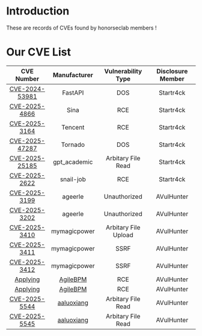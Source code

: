 # Introduction
These are records of CVEs found by honorseclab members ! 
# Our CVE List
|CVE Number |Manufacturer| Vulnerability Type | Disclosure Member |
|:-------:|:-------:|:-------:|:-------:|
| [CVE-2024-53981](https://github.com/honorseclab/vulns/blob/main/FastAPI/CVE-2024-53981%20FastAPI%20Dos%20Attack%20via%20FileUpload/details.md) | FastAPI  | DOS  | Startr4ck |
| [CVE-2025-4866](https://github.com/honorseclab/vulns/blob/main/Sina%20RillFlow/CVE-2025-4866%20%20RCE%20Aviator%20Express%20Execute/details.md) | Sina  | RCE  | Startr4ck |
| [CVE-2025-3164](https://github.com/honorseclab/vulns/blob/main/Tencent%20Supersonic/CVE-2025-3164%20RCE%20H2/details.md)  | Tencent  | RCE  | Startr4ck |
| [CVE-2025-47287](https://github.com/honorseclab/vulns/blob/main/Tornado/CVE-2025-47287%20Tornado%20Dos%20Attack%20via%20FileUpload/details.md)  | Tornado  | DOS  | Startr4ck |
| [CVE-2025-25185](https://github.com/honorseclab/vulns/blob/main/gpt_academic/CVE-2025-25185%20Arbitary%20File%20read/details.md)  | gpt_academic  | Arbitary File Read  | Startr4ck |
| [CVE-2025-2622](https://github.com/honorseclab/vulns/blob/main/snail-job/CVE-2025-2622%20RCE%20getRuntime%20NodeExpression%20unserial/details.md) | snail-job  | RCE  | Startr4ck |
| [CVE-2025-3199](https://github.com/honorseclab/vulns/blob/main/ageerle_ruoyi-ai/Unauthorized1.md)| ageerle  | Unauthorized  | AVulHunter |
| [CVE-2025-3202](https://github.com/honorseclab/vulns/blob/main/ageerle_ruoyi-ai/Unauthorized2.md)| ageerle  | Unauthorized  | AVulHunter |
|[CVE-2025-3410](https://github.com/honorseclab/vulns/blob/main/mymagicpower_AIAS/CVE-2025-3410_arbitrary-file-upload/details.md)| mymagicpower  | Arbitary File Upload  | AVulHunter |
| [CVE-2025-3411](https://github.com/honorseclab/vulns/blob/main/mymagicpower_AIAS/CVE-2025-3411_SSRF/details.md)| mymagicpower  | SSRF  | AVulHunter |
| [CVE-2025-3412](https://github.com/honorseclab/vulns/blob/main/mymagicpower_AIAS/CVE-2025-3412_SSRF/details.md)| mymagicpower  | SSRF  | AVulHunter |
| [Applying](https://github.com/honorseclab/vulns/blob/main/AgileBPM_agile-bpm-basic/RCE.md)| [AgileBPM](https://gitee.com/agile-bpm/agile-bpm-basic)   | RCE  | AVulHunter |
| [Applying](https://github.com/honorseclab/vulns/blob/main/AgileBPM_agile-bpm-basic/RCE2.md)| [AgileBPM](https://gitee.com/agile-bpm/agile-bpm-basic)  | RCE  | AVulHunter |
| [CVE-2025-5544](https://www.cve.org/CVERecord?id=CVE-2025-5544)| [aaluoxiang](https://gitee.com/aaluoxiang/oa_system)  |  Arbitary File Read    | AVulHunter |
| [CVE-2025-5545](https://www.cve.org/CVERecord?id=CVE-2025-5545)| [aaluoxiang](https://gitee.com/aaluoxiang/oa_system)|  Arbitary File Read    | AVulHunter |
